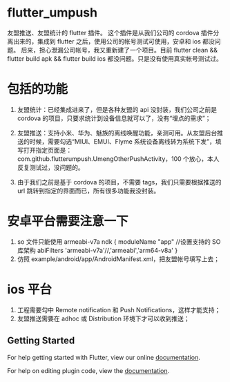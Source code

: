 # flutter_umpush

友盟推送、友盟统计的 flutter 插件。
这个插件是从我们公司的 cordova 插件分离出来的，集成到 flutter 之后，使用公司的帐号测试可使用，安卓和 ios 都没问题。
后来，担心泄漏公司帐号，我又重新建了一个项目。目前 flutter clean && flutter build apk && flutter build ios 都没问题。只是没有使用真实帐号测试过。

# 包括的功能

1. 友盟统计：已经集成进来了，但是各种友盟的 api 没封装，我们公司之前是 cordova 的项目，只要求统计到设备信息就可以了，没有“埋点的需求”；

2. 友盟推送：支持小米、华为、魅族的离线唤醒功能，亲测可用。从友盟后台推送的时候，需要勾选“MIUI、EMUI、Flyme 系统设备离线转为系统下发”，填写打开指定页面是：com.github.flutterumpush.UmengOtherPushActivity，100 个放心，本人反复测试过，没问题的。

3. 由于我们之前是基于 cordova 的项目，不需要 tags，我们只需要根据推送的 url 跳转到指定的界面而已，所有很多功能我没封装。

# 安卓平台需要注意一下

1. so 文件只能使用 armeabi-v7a
   ndk {
   moduleName "app"
   //设置支持的 SO 库架构
   abiFilters 'armeabi-v7a'//,'armeabi','arm64-v8a'
   }
2. 仿照 example/android/app/AndroidManifest.xml，把友盟帐号填写上去；

# ios 平台

1. 工程需要勾中 Remote notification 和 Push Notifications，这样才能支持；
2. 友盟推送需要在 adhoc 或 Distribution 环境下才可以收到推送；

## Getting Started

For help getting started with Flutter, view our online
[documentation](https://flutter.io/).

For help on editing plugin code, view the [documentation](https://flutter.io/developing-packages/#edit-plugin-package).
